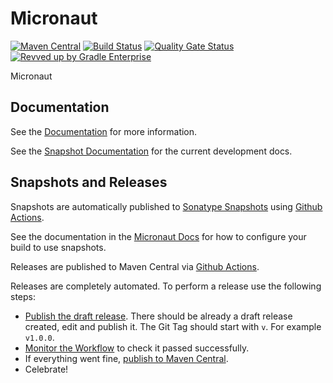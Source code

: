 <!-- Checklist: https://github.com/micronaut-projects/micronaut-core/wiki/New-Module-Checklist -->

# Micronaut 

[![Maven Central](https://img.shields.io/maven-central/v/io.micronaut./micronaut-project-template.svg?label=Maven%20Central)](https://search.maven.org/search?q=g:%22io.micronaut.project-template%22%20AND%20a:%22micronaut-project-template%22)
[![Build Status](https://github.com/micronaut-projects/micronaut-/workflows/Java%20CI/badge.svg)](https://github.com/micronaut-projects/micronaut-project-template/actions)
[![Quality Gate Status](https://sonarcloud.io/api/project_badges/measure?project=micronaut-projects_micronaut-template&metric=alert_status)](https://sonarcloud.io/summary/new_code?id=micronaut-projects_micronaut-template)
[![Revved up by Gradle Enterprise](https://img.shields.io/badge/Revved%20up%20by-Gradle%20Enterprise-06A0CE?logo=Gradle&labelColor=02303A)](https://ge.micronaut.io/scans)

Micronaut 

## Documentation

See the [Documentation](https://micronaut-projects.github.io/micronaut-/latest/guide/) for more information.

See the [Snapshot Documentation](https://micronaut-projects.github.io/micronaut-/snapshot/guide/) for the current development docs.

<!-- ## Examples

Examples can be found in the [examples](https://github.com/micronaut-projects/micronaut-/tree/master/examples) directory. -->

## Snapshots and Releases

Snapshots are automatically published to [Sonatype Snapshots](https://s01.oss.sonatype.org/content/repositories/snapshots/io/micronaut/) using [Github Actions](https://github.com/micronaut-projects/micronaut-/actions).

See the documentation in the [Micronaut Docs](https://docs.micronaut.io/latest/guide/index.html#usingsnapshots) for how to configure your build to use snapshots.

Releases are published to Maven Central via [Github Actions](https://github.com/micronaut-projects/micronaut-/actions).

Releases are completely automated. To perform a release use the following steps:

* [Publish the draft release](https://github.com/micronaut-projects/micronaut-/releases). There should be already a draft release created, edit and publish it. The Git Tag should start with `v`. For example `v1.0.0`.
* [Monitor the Workflow](https://github.com/micronaut-projects/micronaut-/actions?query=workflow%3ARelease) to check it passed successfully.
* If everything went fine, [publish to Maven Central](https://github.com/micronaut-projects/micronaut-/actions?query=workflow%3A"Maven+Central+Sync").
* Celebrate!
